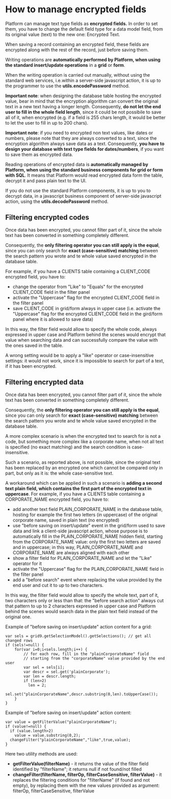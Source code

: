 # How to manage encrypted fields

Platform can manage text type fields as **encrypted fields.** In order to set them, you have to change the default field type for a data model field, from its original value \(text\) to the new one: Encrypted Text.

When saving a record containing an encrypted field, these fields are encrypted along with the rest of the record, just before saving them.

Writing operations are **automatically performed by Platform, when using the standard insert/update operations** in a **grid** or **form**.

When the writing operation is carried out manually, without using the standard web services, i.e.within a server-side javascript action, it is up to the programmer to use the **utils.encodePassword** method.

**Important note**: when designing the database table hosting the encrypted value, bear in mind that the encryption algorithm can convert the original text in a new text having a longer length. Consequently, **do not let the end user to fill in the whole field length**, since it could be not possibile to save all of it, when encrypted \(e.g. if a field is 255 chars length, it would be better to let the user to fill in up to 200 chars\).

**Important note**: if you need to encrypted non text values, like dates or numbers, please note that they are always converted to a text, since the encryption algorithm always save data as a text. Consequently, **you have to design your database with text type fields for dates/numbers**, if you want to save them as encrypted data.

Reading operations of encrypted data is **automatically managed by Platform, when using the standard business components for grid or form with SQL**. It means that Platform would read encrypted data form the table, decrypt it and pass plain text to the UI.

If you do not use the standard Platform components, it is up to you to decrypt data, in a javascript business component of server-side javascript action, using the **utils.decodePassword** method.

## Filtering encrypted codes

Once data has been encrypted, you cannot filter part of it, since the whole text has been converted in something completely different.

Consequently, the **only filtering operator you can still apply is the equal**, since you can only search for **exact \(case-sensitive\) matching** between the search pattern you wrote and te whole value saved encrypted in the database table.

For example, if you have a CLIENTS table containing a CLIENT\_CODE encrypted field, you have to:

* change the operator from "Like" to "Equals" for the encrypted CLIENT\_CODE field in the filter panel
* activate the "Uppercase" flag for the encrypted CLIENT\_CODE field in the filter panel
* save CLIENT\_CODE in grid/form always in upper case \(i.e. activate the "Uppercase" flag for the encrypted CLIENT\_CODE field in the gird/form panel where it is allowed to save data\)

In this way, the filter field would allow to specify the whole code, always expressed in upper case and Platform behind the scenes would encrypt that value when searching data and can successfully compare the value with the ones saved in the table.

A wrong setting would be to apply a "like" operator or case-insensitive settings: it would not work, since it is impossible to search for part of a text, if it has been encrypted.

## Filtering encrypted data

Once data has been encrypted, you cannot filter part of it, since the whole text has been converted in something completely different.

Consequently, the **only filtering operator you can still apply is the equal**, since you can only search for **exact \(case-sensitive\) matching** between the search pattern you wrote and te whole value saved encrypted in the database table.

A more complex scenario is when the encrypted text to search for is not a code, but something more complex like a corporate name, when not all text is specified \(no exact matching\) and the search condition is case-insensitive.

Such a scenario, as reported above, is not possible, since the original text has been replaced by an encrypted one which cannot be compared only in part, but only as it is: the whole case-sensitive text.

A workaround which can be applied in such a scenario is **adding a second text plain field, which contains the first part of the encrypted text in uppercase**. For example, if you have a CLIENTS table containing a CORPORATE\_NAME encrypted field, you have to:

* add another text field PLAIN\_CORPORATE\_NAME in the database table, hosting for example the first two letters \(in uppercase\) of the original corporate name, saved in plain text \(no encrypted\)
* use "before saving on insert/update" event in the grid/form used to save data and link a client-side javascript action, whose purpose is to automatically fill in the PLAIN\_CORPORATE\_NAME hidden field, starting from the CORPORATE\_NAME value: only the first two letters are saved and in uppercase; in this way, PLAIN\_CORPORATE\_NAME and CORPORATE\_NAME are always aligned with each other
* show a filter field for PLAIN\_CORPORATE\_NAME and let the "Like" operator for it
* activate the "Uppercase" flag for the PLAIN\_CORPORATE\_NAME field in the filter panel
* add a "before search" event where replacing the value provided by the end user and cut it to up to two characters.

In this way, the filter field would allow to specify the whole text, part of it, two characters only or less than that: the "before search action"  always cut that pattern to up to 2 characters expressed in upper case and Platform behind the scenes would search data in the plain text field instead of the original one.

Example of "before saving on insert/update" action content for a grid:

```text
var sels = grid9.getSelectionModel().getSelections(); // get all changed rows
if (sels!=null) {
    for(var i=0;i<sels.length;i++) { 
        // for each row, fill in the "plainCorporateName" field
        // starting from the "corporateName" value provided by the end user
        var sel = sels[i];
        var descr = sel.get('plainCorporate');
        var len = descr.length;
        if (len>2)
          len = 2;
        sel.set("plainCorporateName",descr.substring(0,len).toUpperCase());        
    }
}
```

Example of "before saving on insert/update" action content:

```text
var value = getFilterValue("plainCorporateName");
if (value!=null) {
  if (value.length>2)
    value = value.substring(0,2);
  changeFilter("plainCorporateName","like",true,value);
}
```

Here two utility methods are used: 

* **getFilterValue\(filterName\)** - it returns the value of the filter field identified by "filterName"; it returns null if not found/not filled
* **changeFilter\(filterName, filterOp, filterCaseSensitive, filterValue\)** - it replaces the filtering conditions for "filterName" \(if found and not empty\), by replacing them with the new values provided as argument: filterOp, filterCaseSensitive, filterValue



